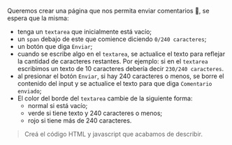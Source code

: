 Queremos crear una página que nos permita enviar comentarios :speech_balloon:, se espera que la misma:

- tenga un `textarea` que inicialmente está vacío;
- un `span` debajo de este que comience diciendo `0/240 caracteres`;
- un botón que diga `Enviar`;
- cuando se escribe algo en el `textarea`, se actualice el texto para reflejar la cantidad de caracteres restantes. Por ejemplo: si en el `textarea` escribimos un texto de 10 caracteres debería decir `230/240 caracteres`.
- al presionar el botón `Enviar`, si hay 240 caracteres o menos, se borre el contenido del input y se actualice el texto para que diga `Comentario enviado`;
- El color del borde del `textarea` cambie de la siguiente forma:
  - normal si está vacío;
  - verde si tiene texto y 240 caracteres o menos;
  - rojo si tiene más de 240 caracteres.

> Creá el código HTML y javascript que acabamos de describir.